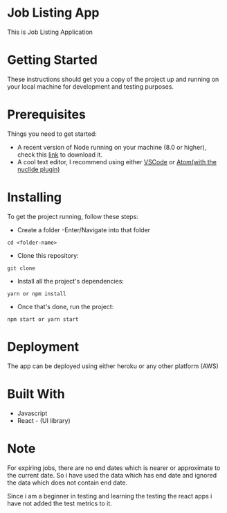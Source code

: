 # Job Listing App
This is Job Listing Application

# Getting Started
These instructions should get you a copy of the project up and running on your local machine for development and testing purposes.

# Prerequisites
Things you need to get started:
- A recent version of Node running on your machine (8.0 or higher), check this [link](https://nodejs.org/en/download/) to download it.
- A cool text editor, I recommend using either [VSCode](https://code.visualstudio.com/download) or [Atom(with the nuclide plugin)](https://nuclide.io/docs/editor/setup/)

# Installing
To get the project running, follow these steps:
- Create a folder
-Enter/Navigate into that folder
```
cd <folder-name>
```

- Clone this repository:
```
git clone 
```

- Install all the project's dependencies:
```
yarn or npm install
```
- Once that's done, run the project:
```
npm start or yarn start
```

# Deployment
The app can be deployed using either heroku or any other platform (AWS)

# Built With
- Javascript
- React - (UI library)

# Note
For expiring jobs, there are no end dates which is nearer or approximate to the current date. So i have used the data which has end date and ignored the data which does not contain end date.

Since i am a beginner in testing and learning the testing the react apps i have not added the test metrics to it.